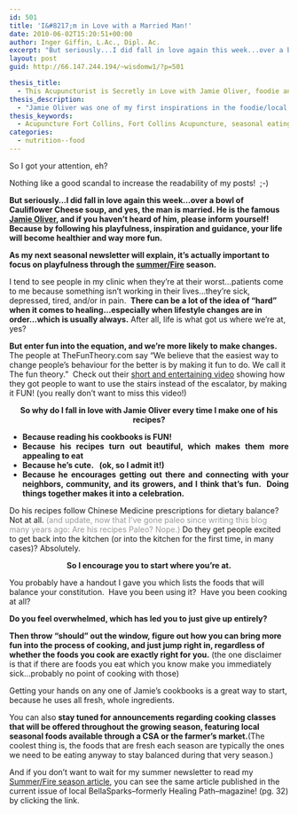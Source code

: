 ```yaml
---
id: 501
title: 'I&#8217;m in Love with a Married Man!'
date: 2010-06-02T15:20:51+00:00
author: Inger Giffin, L.Ac., Dipl. Ac.
excerpt: "But seriously...I did fall in love again this week...over a bowl of Cauliflower Cheese soup, and yes, the man is married. He is the famous Jamie Oliver, and if you haven't heard of him, please inform yourself! Because by following his playfulness, inspiration and guidance, your life will become healthier and way more fun.  As my next seasonal newsletter will explain, it's actually important to focus on playfulness through the summer/Fire season."
layout: post
guid: http://66.147.244.194/~wisdomw1/?p=501

thesis_title:
  - This Acupuncturist is Secretly in Love with Jamie Oliver, foodie and chef extraordinairre
thesis_description:
  - "Jamie Oliver was one of my first inspirations in the foodie/local eating scene. I've long since moved onto Paleo, but his fun & playfulness still inspire."
thesis_keywords:
  - Acupuncture Fort Collins, Fort Collins Acupuncture, seasonal eating
categories:
  - nutrition--food
---
```

So I got your attention, eh?

Nothing like a good scandal to increase the readability of my posts!  ;-)

**But seriously&#8230;I did fall in love again this week&#8230;over a bowl of Cauliflower Cheese soup, and yes, the man is married. He is the famous <a href="http://r20.rs6.net/tn.jsp?et=1103404855210&s=0&e=001iMIvx37xq1hI4e0NaAVKZNZ_r8bafP1AR1bYWyRFQakyck_v7jxlP8EmCe5OtszXi9q2WvFKFK0n8fejdjUc8Gwj0uZcxKZRcW5hMH8jm11TuRelSKotSS8hUrC74Olt" target="_blank" rel="noopener">Jamie Oliver</a>, and if you haven&#8217;t heard of him, please inform yourself! Because by following his playfulness, inspiration and guidance, your life will become healthier and way more fun.**

<div>
  <strong>As my next seasonal newsletter will explain, it&#8217;s actually important to focus on playfulness through the <a href="http://www.wisdomwaysacupuncture.com/2017/05/27/out-of-the-wood-and-into-the-fire-tips-for-keeping-your-fire-element-balanced-this-summer/">summer/Fire</a> season.</strong>
</div>

I tend to see people in my clinic when they&#8217;re at their worst&#8230;patients come to me because something isn&#8217;t working in their lives&#8230;they&#8217;re sick, depressed, tired, and/or in pain.  **There can be a lot of the idea of &#8220;hard&#8221; when it comes to healing&#8230;especially when lifestyle changes are in order&#8230;which is usually always.** After all, life is what got us where we&#8217;re at, yes?

**But enter fun into the equation, and we&#8217;re more likely to make changes.** The people at TheFunTheory.com say &#8220;We believe that the easiest way to change people&#8217;s behaviour for the better is by making it fun to do. We call it The fun theory.&#8221;  Check out their <a href="http://r20.rs6.net/tn.jsp?et=1103404855210&s=0&e=001iMIvx37xq1hI4e0NaAVKZNZ_r8bafP1AR1bYWyRFQakyck_v7jxlP8EmCe5OtszXi9q2WvFKFK0dqjqURcxTwKBqMGWRLuPBBn60CmwCsVcPiqBRjRHFcVgRoP5pDAYqY_LghXf5BBt6Y9AljKE65w==" target="_blank" rel="noopener">short and entertaining video</a> showing how they got people to want to use the stairs instead of the escalator, by making it FUN! (you really don&#8217;t want to miss this video!)

<div style="text-align: center;">
  <strong>So why do I fall in love with Jamie Oliver every time I make one of his recipes?</strong>
</div>

<ul style="text-align: center;">
  <li style="text-align: justify;">
    <strong>Because reading his cookbooks is FUN!</strong>
  </li>
  <li style="text-align: justify;">
    <strong>Because his recipes turn out beautiful, which makes them more appealing to eat</strong>
  </li>
  <li style="text-align: justify;">
    <strong>Because he&#8217;s cute.   (ok, so I admit it!)</strong>
  </li>
  <li style="text-align: justify;">
    <strong>Because he encourages getting out there and connecting with your neighbors, community, and its growers, and I think that&#8217;s fun.  Doing things together makes it into a celebration.</strong>
  </li>
</ul>

<p style="text-align: left;">
  Do his recipes follow Chinese Medicine prescriptions for dietary balance?  Not at all. <span style="color: #999999;">(and update, now that I&#8217;ve gone paleo since writing this blog many years ago: Are his recipes Paleo? Nope.)</span> Do they get people excited to get back into the kitchen (or into the kitchen for the first time, in many cases)? Absolutely.
</p>

<p style="text-align: center;">
  <strong>So I encourage you to start where you&#8217;re at.</strong>
</p>

<p style="text-align: left;">
  You probably have a handout I gave you which lists the foods that will balance your constitution.  Have you been using it?  Have you been cooking at all?
</p>

<p style="text-align: left;">
  <strong>Do you feel overwhelmed, which has led you to just give up entirely?  </strong>
</p>

<p style="text-align: left;">
  <strong>Then throw &#8220;should&#8221; out the window, figure out how you can bring more fun into the process of cooking, and just jump right in, regardless of whether the foods you cook are exactly right for you.</strong> (the one disclaimer is that if there are foods you eat which you know make you immediately sick&#8230;probably no point of cooking with those)
</p>

<p style="text-align: left;">
  Getting your hands on any one of Jamie&#8217;s cookbooks is a great way to start, because he uses all fresh, whole ingredients.
</p>

<div style="text-align: left;">
  <p>
    You can also <strong>stay tuned for announcements regarding cooking classes that will be offered throughout the growing season, featuring local seasonal foods available through a CSA or the farmer&#8217;s market.</strong>(The coolest thing is, the foods that are fresh each season are typically the ones we need to be eating anyway to stay balanced during that very season.)
  </p>
  
  <p>
    And if you don&#8217;t want to wait for my summer newsletter to read my <a href="http://www.wisdomwaysacupuncture.com/2017/05/22/summer-is-here-time-to-nurture-your-heart-fire/">Summer/Fire season article</a>, you can see the same article published in the current issue of local BellaSparks&#8211;formerly Healing Path&#8211;magazine! (pg. 32) by clicking the link.
  </p>
  
  <p>
    <strong> </strong>
  </p>
</div>